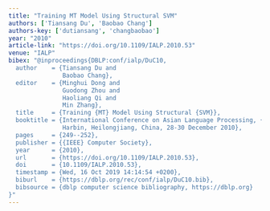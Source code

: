 ```yaml
---
title: "Training MT Model Using Structural SVM"
authors: ['Tiansang Du', 'Baobao Chang']
authors-key: ['dutiansang', 'changbaobao']
year: "2010"
article-link: "https://doi.org/10.1109/IALP.2010.53"
venue: "IALP"
bibex: "@inproceedings{DBLP:conf/ialp/DuC10,
  author    = {Tiansang Du and
               Baobao Chang},
  editor    = {Minghui Dong and
               Guodong Zhou and
               Haoliang Qi and
               Min Zhang},
  title     = {Training {MT} Model Using Structural {SVM}},
  booktitle = {International Conference on Asian Language Processing, {IALP} 2010,
               Harbin, Heilongjiang, China, 28-30 December 2010},
  pages     = {249--252},
  publisher = {{IEEE} Computer Society},
  year      = {2010},
  url       = {https://doi.org/10.1109/IALP.2010.53},
  doi       = {10.1109/IALP.2010.53},
  timestamp = {Wed, 16 Oct 2019 14:14:54 +0200},
  biburl    = {https://dblp.org/rec/conf/ialp/DuC10.bib},
  bibsource = {dblp computer science bibliography, https://dblp.org}
}"
---
```

